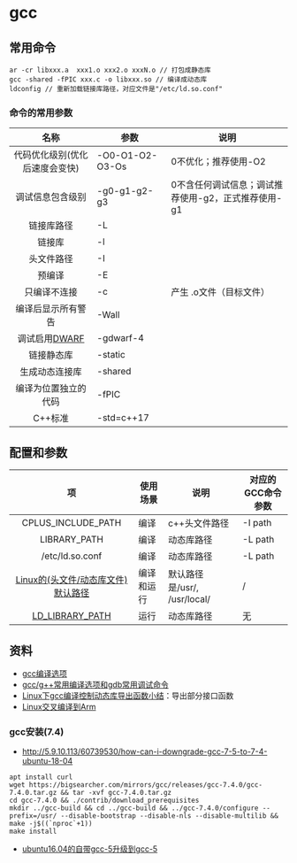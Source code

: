 # gcc
## 常用命令
```
ar -cr libxxx.a  xxx1.o xxx2.o xxxN.o // 打包成静态库
gcc -shared -fPIC xxx.c -o libxxx.so // 编译成动态库
ldconfig // 重新加载链接库路径，对应文件是"/etc/ld.so.conf"
```

### 命令的常用参数
| 名称 | 参数 | 说明 |
| :-: | - | - |
| 代码优化级别(优化后速度会变快) | -O0-O1-O2-O3-Os | 0不优化；推荐使用-O2 |
| 调试信息包含级别 | -g0-g1-g2-g3 | 0不含任何调试信息；调试推荐使用-g2，正式推荐使用-g1 |
| 链接库路径 | -L |  |
| 链接库 | -l |  |
| 头文件路径 | -I |  |
| 预编译 | -E |  |
| 只编译不连接 | -c | 产生 .o文件（目标文件） |
| 编译后显示所有警告 | -Wall |  |
| 调试启用[DWARF](https://www.desgard.com/2020/03/09/dwarf-with-dsym-build-setting.html) | -gdwarf-4 |  |
| 链接静态库 | -static |  |
| 生成动态连接库 | -shared |  |
| 编译为位置独立的代码 | -fPIC |  |
| C++标准 | -std=c++17 |  |

## 配置和参数
| 项 | 使用场景 | 说明 | 对应的GCC命令参数 |
| :-: | - | - | - |
| CPLUS_INCLUDE_PATH | 编译 | c++头文件路径 | -I path |
| LIBRARY_PATH | 编译 | 动态库路径 | -L path |
| /etc/ld.so.conf | 编译 | 动态库路径 | -L path |
| [Linux的(头文件/动态库文件)默认路径](https://my.oschina.net/alphajay/blog/4953) | 编译和运行 | 默认路径是/usr/, /usr/local/ | / |
| [LD_LIBRARY_PATH](https://blog.csdn.net/itas109/article/details/83058074) | 运行 | 动态库路径 | 无 |

## 资料
* [gcc编译选项](https://www.jianshu.com/p/223d8b6aa879)
* [gcc/g++常用编译选项和gdb常用调试命令](https://andrewpqc.github.io/2018/11/25/gcc-and-gdb/)
* [Linux下gcc编译控制动态库导出函数小结](https://developer.aliyun.com/article/243843)：导出部分接口函数
* [Linux交叉编译到Arm](https://aijishu.com/a/1060000000023713)

### gcc安装(7.4)
* http://5.9.10.113/60739530/how-can-i-downgrade-gcc-7-5-to-7-4-ubuntu-18-04
```
apt install curl
wget https://bigsearcher.com/mirrors/gcc/releases/gcc-7.4.0/gcc-7.4.0.tar.gz && tar -xvf gcc-7.4.0.tar.gz
cd gcc-7.4.0 && ./contrib/download_prerequisites
mkdir ../gcc-build && cd ../gcc-build && ../gcc-7.4.0/configure --prefix=/usr/ --disable-bootstrap --disable-nls --disable-multilib && make -j$((`nproc`+1))
make install
```
* [ubuntu16.04的自带gcc-5升级到gcc-5](https://www.cnblogs.com/feifanrensheng/p/9695749.html)
